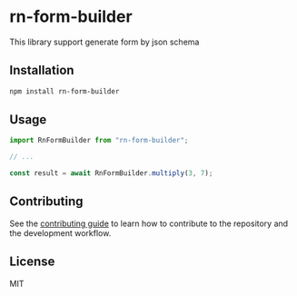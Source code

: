 # rn-form-builder

This library support generate form by json schema

## Installation

```sh
npm install rn-form-builder
```

## Usage

```js
import RnFormBuilder from "rn-form-builder";

// ...

const result = await RnFormBuilder.multiply(3, 7);
```

## Contributing

See the [contributing guide](CONTRIBUTING.md) to learn how to contribute to the repository and the development workflow.

## License

MIT
